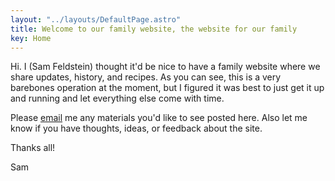 ```yaml
---
layout: "../layouts/DefaultPage.astro"
title: Welcome to our family website, the website for our family
key: Home
---
```


Hi. I (Sam Feldstein) thought it'd be nice to have a family website where we share updates, history, and recipes. As you can see, this is a very barebones operation at the moment, but I figured it was best to just get it up and running and let everything else come with time.

Please [email](mailto:sam@samfeldstein.xyz) me any materials you'd like to see posted here. Also let me know if you have thoughts, ideas, or feedback about the site.

Thanks all!

Sam
